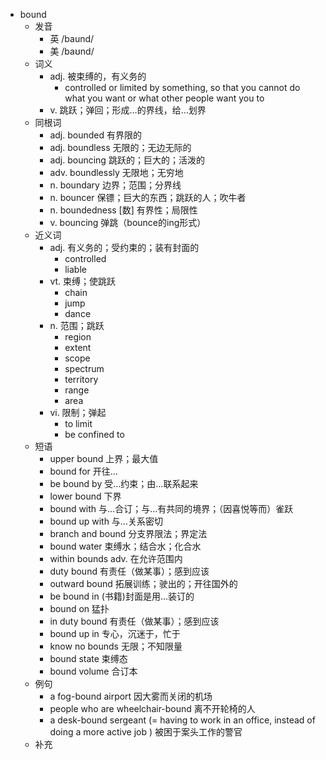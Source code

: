 - bound
  - 发音
    - 英 /baund/
    - 美 /baʊnd/
  - 词义
    - adj. 被束缚的，有义务的
      - controlled or limited by something, so that you cannot do what you want or what other people want you to
    - v. 跳跃；弹回；形成…的界线，给…划界
  - 同根词
    - adj. bounded 有界限的
    - adj. boundless 无限的；无边无际的
    - adj. bouncing 跳跃的；巨大的；活泼的
    - adv. boundlessly 无限地；无穷地
    - n. boundary 边界；范围；分界线
    - n. bouncer 保镖；巨大的东西；跳跃的人；吹牛者
    - n. boundedness [数] 有界性；局限性
    - v. bouncing 弹跳（bounce的ing形式）
  - 近义词
    - adj. 有义务的；受约束的；装有封面的
      - controlled
      - liable
    - vt. 束缚；使跳跃
      - chain
      - jump
      - dance
    - n. 范围；跳跃
      - region
      - extent
      - scope
      - spectrum
      - territory
      - range
      - area
    - vi. 限制；弹起
      - to limit
      - be confined to
  - 短语
    - upper bound 上界；最大值
    - bound for 开往…
    - be bound by 受…约束；由…联系起来
    - lower bound 下界
    - bound with 与…合订；与…有共同的境界；（因喜悦等而）雀跃
    - bound up with 与…关系密切
    - branch and bound 分支界限法；界定法
    - bound water 束缚水；结合水；化合水
    - within bounds adv. 在允许范围内
    - duty bound 有责任（做某事）；感到应该
    - outward bound 拓展训练；驶出的；开往国外的
    - be bound in (书籍)封面是用…装订的
    - bound on 猛扑
    - in duty bound 有责任（做某事）；感到应该
    - bound up in 专心，沉迷于，忙于
    - know no bounds 无限；不知限量
    - bound state 束缚态
    - bound volume 合订本
  - 例句
    - a fog-bound airport 因大雾而关闭的机场
    - people who are wheelchair-bound 离不开轮椅的人
    - a desk-bound sergeant (=  having to work in an office, instead of doing a more active job  ) 被困于案头工作的警官
  - 补充